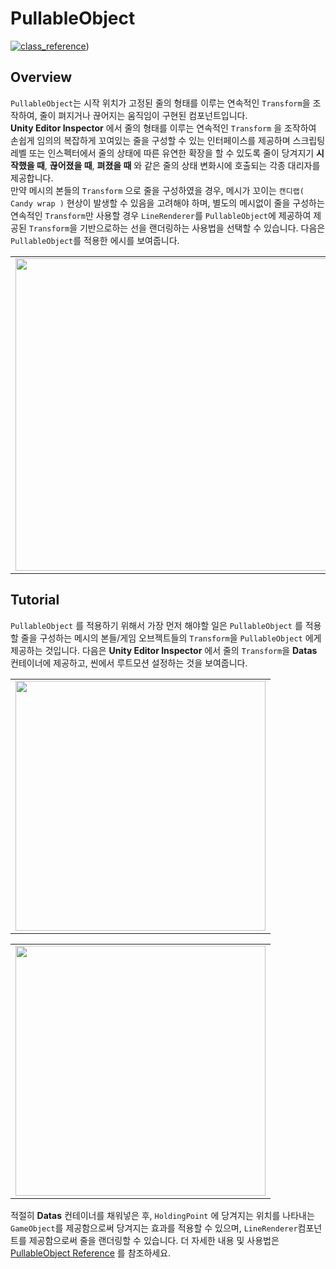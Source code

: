 # PullableObject
[![class_reference](https://img.shields.io/badge/class_reference-https%3A%2F%2Fbramble--route--61a.notion.site%2FUnity--C--PullableObject--07d6fa3a84aa4084aab64114ec633d18%3Fpvs%3D4-green)](https://bramble-route-61a.notion.site/Unity-C-PullableObject-07d6fa3a84aa4084aab64114ec633d18?pvs=4))

## Overview
```PullableObject```는 시작 위치가 고정된 줄의 형태를 이루는 연속적인 ```Transform```을 조작하여, 줄이 펴지거나 끊어지는 움직임이 구현된 컴포넌트입니다. <br>**Unity Editor Inspector** 에서 줄의 형태를 이루는 연속적인 ```Transform``` 을 조작하여 손쉽게 임의의 복잡하게 꼬여있는 줄을 구성할 수 있는 인터페이스를 제공하며 스크립팅 레벨 또는 인스펙터에서 줄의 상태에 따른 유연한 확장을 할 수 있도록 줄이 당겨지기 **시작했을 때**, **끊어졌을 때**, **펴졌을 때** 와 같은 줄의 상태 변화시에 호출되는 각종 대리자를 제공합니다.<br> 
만약 메시의 본들의 ```Transform``` 으로 줄을 구성하였을 경우, 메시가 꼬이는 ```캔디랩( Candy wrap )``` 현상이 발생할 수 있음을 고려해야 하며, 별도의 메시없이 줄을 구성하는 연속적인 ```Transform```만 사용할 경우 ```LineRenderer```를 ```PullableObject```에 제공하여 제공된 ```Transform```을 기반으로하는 선을 랜더링하는 사용법을 선택할 수 있습니다. 다음은 ```PullableObject```를 적용한 에시를 보여줍니다.
<table><tr><td>
<img width="500px" img src="https://github.com/mamajuk/PullableObject/assets/52849917/1f6fece8-a7f6-45f4-97b9-301f752d2c4b">
</td></tr></table>

## Tutorial
```PullableObject``` 를 적용하기 위해서 가장 먼저 해야할 일은 ```PullableObject``` 를 적용할 줄을 구성하는 메시의 본들/게임 오브젝트들의 ```Transform```을 ```PullableObject``` 에게 제공하는 것입니다. 다음은 **Unity Editor Inspector** 에서 줄의 ```Transform```을 **Datas** 컨테이너에 제공하고, 씬에서 루트모션 설정하는 것을 보여줍니다.

<table><tr><td>
<img width="400px" img src="https://www.notion.so/image/https%3A%2F%2Fprod-files-secure.s3.us-west-2.amazonaws.com%2F4a0956e0-5579-46a0-b3e2-a74896f5ae67%2F54ff6581-6735-4f34-9472-c7f5a51679b9%2FUntitled.png?table=block&id=bc35f7cf-b246-427f-bb13-f3295cd61bb5&spaceId=4a0956e0-5579-46a0-b3e2-a74896f5ae67&width=880&userId=40a1489e-b817-44b0-9900-e95ad958047a&cache=v2">
</td></tr></table>

<table><tr><td>
<img width="400px" img src="https://www.notion.so/image/https%3A%2F%2Fprod-files-secure.s3.us-west-2.amazonaws.com%2F4a0956e0-5579-46a0-b3e2-a74896f5ae67%2Ff54f978a-a770-4b7b-9acc-b76557e98347%2FUntitled.png?table=block&id=bed4671e-1b7e-45c0-9f4f-811838b3ca06&spaceId=4a0956e0-5579-46a0-b3e2-a74896f5ae67&width=670&userId=40a1489e-b817-44b0-9900-e95ad958047a&cache=v2">
</td></tr></table>

적절히 **Datas** 컨테이너를 채워넣은 후, ```HoldingPoint``` 에 당겨지는 위치를 나타내는 ```GameObject```를 제공함으로써 당겨지는 효과를 적용할 수 있으며, ```LineRenderer```컴포넌트를 제공함으로써 줄을 랜더링할 수 있습니다. 더 자세한 내용 및 사용법은  [PullableObject Reference](https://bramble-route-61a.notion.site/Unity-C-PullableObject-07d6fa3a84aa4084aab64114ec633d18?pvs=4) 를 참조하세요.
